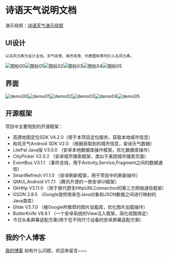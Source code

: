 # 诗语天气说明文档




演示视频：[诗语天气演示视频][1]


## UI设计 ##
    以古风元素为设计主线，天气背景、城市背景、列表图标等均引入古风元素。
![图标00][2]![图标01][3]![图标02][4]![图标03][5]![图标04][6]![图标05][7]

## 界面 ##

![demo00][8]![demo01][9]![demo02][10]![demo03][11]![demo04][12]![demo05][13]

## 开源框架 ##
项目中主要用到的开源框架：

 -	高德地图定位SDK V4.2.0（用于本项目定位服务，获取本地城市信息）
 -	和风天气Android SDK V2.0 （根据获取到的城市信息，查询天气数据）
 -	LitePal Java版 V3.0.0 （安卓本地数据库操作框架，优化数据库操作）
 -	CityPicker V2.0.2 （安卓城市搜索框架，类似于美团城市搜索页面）
 -	EventBus V3.1.1 （事件总线，用于Activity,Service,Fragment之间的数据通信）
 -	SmartRefresh V1.1.0 （安卓刷新框架，用于项目中的刷新操作）
 -	QMUI_Android V1.7.1 （腾讯开源的一款安卓UI框架）
 -	OkHttp V3.11.0 （用于替代原生HttpURLConnection的第三方网络通信框架）
 -	GSON 2.8.5 （Google提供用来在Java对象和JSON数据之间进行映射的Java类库）
 -	Glide V3.7.0 （被Google所推荐的图片加载库，优化图片加载操作）
 -	ButterKnife V8.8.1 （一个安卓系统的View注入框架，简化视图绑定）
 -	今日头条屏幕适配方案(用于在不同尺寸设备的安卓屏幕适配方案)

## 我的个人博客 ##
[我的博客][14]
如有什么问题，欢迎来留言~~~


  [1]: https://v.qq.com/x/page/l0877whgku2.html
  [2]: http://www.hzmeurasia.cn/PoetryWeather/github/poetry_img_readme/icon00.png
  [3]: http://www.hzmeurasia.cn/PoetryWeather/github/poetry_img_readme/icon01.png
  [4]: http://www.hzmeurasia.cn/PoetryWeather/github/poetry_img_readme/icon02.png
  [5]: http://www.hzmeurasia.cn/PoetryWeather/github/poetry_img_readme/icon03.png
  [6]: http://www.hzmeurasia.cn/PoetryWeather/github/poetry_img_readme/icon04.png
  [7]: http://www.hzmeurasia.cn/PoetryWeather/github/poetry_img_readme/icon05.png
  [8]: http://www.hzmeurasia.cn/PoetryWeather/github/poetry_img_readme/demo_00.jpg
  [9]: http://www.hzmeurasia.cn/PoetryWeather/github/poetry_img_readme/demo_01.jpg
  [10]: http://www.hzmeurasia.cn/PoetryWeather/github/poetry_img_readme/demo_02.jpg
  [11]: http://www.hzmeurasia.cn/PoetryWeather/github/poetry_img_readme/demo_03.jpg
  [12]: http://www.hzmeurasia.cn/PoetryWeather/github/poetry_img_readme/demo_04.jpg
  [13]: http://www.hzmeurasia.cn/PoetryWeather/github/poetry_img_readme/demo_05.jpg
  [14]: http://hzmeurasia.cn/
